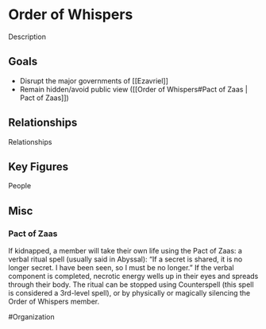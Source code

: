 # Order of Whispers
Description

## Goals
- Disrupt the major governments of [[Ezavriel]]
- Remain hidden/avoid public view ([[Order of Whispers#Pact of Zaas | Pact of Zaas]])

## Relationships
Relationships

## Key Figures
People

## Misc
### Pact of Zaas
If kidnapped, a member will take their own life using the Pact of Zaas: a verbal ritual spell (usually said in Abyssal): “If a secret is shared, it is no longer secret. I have been seen, so I must be no longer.” If the verbal component is completed, necrotic energy wells up in their eyes and spreads through their body. The ritual can be stopped using Counterspell (this spell is considered a 3rd-level spell), or by physically or magically silencing the Order of Whispers member.

#Organization